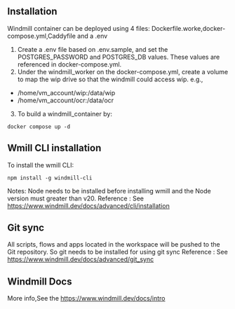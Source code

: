 ## Installation
Windmill container can be deployed using 4 files: Dockerfile.worke,docker-compose.yml,Caddyfile and a .env
1. Create a .env file based on .env.sample, and set the POSTGRES_PASSWORD and POSTGRES_DB values. These values are referenced in docker-compose.yml.
2. Under the windmill_worker on the docker-compose.yml, create a volume to map the wip drive so that the windmill could access wip. 
e.g.,
 - /home/vm_account/wip:/data/wip
 - /home/vm_account/ocr:/data/ocr
3. To build a windmill_container by:
```
docker compose up -d 
```
## Wmill CLI installation
To install the wmill CLI:
```
npm install -g windmill-cli
```
Notes: Node needs to be installed before installing wmill and the Node version must greater than v20.
Reference : See https://www.windmill.dev/docs/advanced/cli/installation
## Git sync
All scripts, flows and apps located in the workspace will be pushed to the Git repository. So git needs to be installed for using git sync
Reference : See https://www.windmill.dev/docs/advanced/git_sync
## Windmill Docs
More info,See the https://www.windmill.dev/docs/intro


